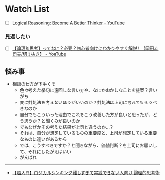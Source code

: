 # Watch List

- [ ] [Logical Reasoning: Become A Better Thinker - YouTube](https://www.youtube.com/watch?v=OcCPaSEICTY)

### 見返したい

- [ ] [【論理的思考】ってなに？必要？初心者向けにわかりやすく解説！【岡田斗司夫/切り抜き】 - YouTube](https://www.youtube.com/watch?v=V22-bPcaD7I)

## 悩み事
- 相談の仕方が下手くそ
  - 色々考えた挙句に遠回しな言い方や、なにかおかしなことを提案？言いがち
  - 変に対処法を考えないほうがいいのか？対処法は上司に考えてもらうべきなのか
  - 自分でもこういった理由でこれをこう改善した方が良いと思ったが、どう思うか？と聞くのが良いのか
  - でもなぜかその考えた結果が上司と違うのか...？
  - それは、自分が想定しているものの重要度と、上司が想定している重要なものに違いがあるから
  - では、こうすべきですか？と聞きながら、価値判断？を上司にお願いして、それにしたがえばいい
  - がんばれ

---

- [【超入門】ロジカルシンキング難しすぎて実践できない人向け 論理的思考術](./intro-logical-thinking-very-simple.md)